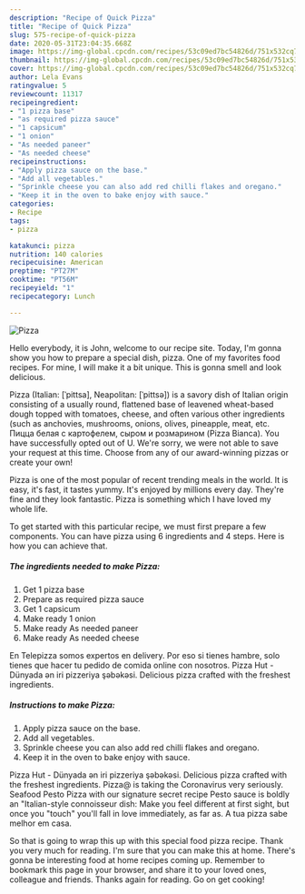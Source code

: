 ```yaml
---
description: "Recipe of Quick Pizza"
title: "Recipe of Quick Pizza"
slug: 575-recipe-of-quick-pizza
date: 2020-05-31T23:04:35.668Z
image: https://img-global.cpcdn.com/recipes/53c09ed7bc54826d/751x532cq70/pizza-recipe-main-photo.jpg
thumbnail: https://img-global.cpcdn.com/recipes/53c09ed7bc54826d/751x532cq70/pizza-recipe-main-photo.jpg
cover: https://img-global.cpcdn.com/recipes/53c09ed7bc54826d/751x532cq70/pizza-recipe-main-photo.jpg
author: Lela Evans
ratingvalue: 5
reviewcount: 11317
recipeingredient:
- "1 pizza base"
- "as required pizza sauce"
- "1 capsicum"
- "1 onion"
- "As needed paneer"
- "As needed cheese"
recipeinstructions:
- "Apply pizza sauce on the base."
- "Add all vegetables."
- "Sprinkle cheese you can also add red chilli flakes and oregano."
- "Keep it in the oven to bake enjoy with sauce."
categories:
- Recipe
tags:
- pizza

katakunci: pizza 
nutrition: 140 calories
recipecuisine: American
preptime: "PT27M"
cooktime: "PT56M"
recipeyield: "1"
recipecategory: Lunch

---
```



![Pizza](https://img-global.cpcdn.com/recipes/53c09ed7bc54826d/751x532cq70/pizza-recipe-main-photo.jpg)

Hello everybody, it is John, welcome to our recipe site. Today, I'm gonna show you how to prepare a special dish, pizza. One of my favorites food recipes. For mine, I will make it a bit unique. This is gonna smell and look delicious.

Pizza (Italian: [ˈpittsa], Neapolitan: [ˈpittsə]) is a savory dish of Italian origin consisting of a usually round, flattened base of leavened wheat-based dough topped with tomatoes, cheese, and often various other ingredients (such as anchovies, mushrooms, onions, olives, pineapple, meat, etc. Пицца белая с картофелем, сыром и розмарином (Pizza Bianca). You have successfully opted out of U. We&#39;re sorry, we were not able to save your request at this time. Choose from any of our award-winning pizzas or create your own!

Pizza is one of the most popular of recent trending meals in the world. It is easy, it's fast, it tastes yummy. It's enjoyed by millions every day. They're fine and they look fantastic. Pizza is something which I have loved my whole life.


To get started with this particular recipe, we must first prepare a few components. You can have pizza using 6 ingredients and 4 steps. Here is how you can achieve that.

<!--inarticleads1-->

##### The ingredients needed to make Pizza:

1. Get 1 pizza base
1. Prepare as required pizza sauce
1. Get 1 capsicum
1. Make ready 1 onion
1. Make ready As needed paneer
1. Make ready As needed cheese


En Telepizza somos expertos en delivery. Por eso si tienes hambre, solo tienes que hacer tu pedido de comida online con nosotros. Pizza Hut - Dünyada ən iri pizzeriya şəbəkəsi. Delicious pizza crafted with the freshest ingredients. 

<!--inarticleads2-->

##### Instructions to make Pizza:

1. Apply pizza sauce on the base.
1. Add all vegetables.
1. Sprinkle cheese you can also add red chilli flakes and oregano.
1. Keep it in the oven to bake enjoy with sauce.


Pizza Hut - Dünyada ən iri pizzeriya şəbəkəsi. Delicious pizza crafted with the freshest ingredients. Pizza@ is taking the Coronavirus very seriously. Seafood Pesto Pizza with our signature secret recipe Pesto sauce is boldly an &#34;Italian-style connoisseur dish: Make you feel different at first sight, but once you &#34;touch&#34; you&#39;ll fall in love immediately, as far as. A tua pizza sabe melhor em casa. 

So that is going to wrap this up with this special food pizza recipe. Thank you very much for reading. I'm sure that you can make this at home. There's gonna be interesting food at home recipes coming up. Remember to bookmark this page in your browser, and share it to your loved ones, colleague and friends. Thanks again for reading. Go on get cooking!
